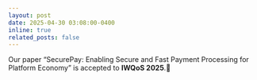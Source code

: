 ```yaml
---
layout: post
date: 2025-04-30 03:08:00-0400
inline: true
related_posts: false
---
```



Our paper “SecurePay: Enabling Secure and Fast Payment Processing for Platform Economy” is accepted to **IWQoS 2025**.:rocket: